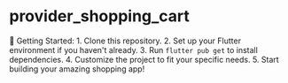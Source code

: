 # provider_shopping_cart
🚀 Getting Started: 1. Clone this repository. 2. Set up your Flutter environment if you haven't already. 3. Run `flutter pub get` to install dependencies. 4. Customize the project to fit your specific needs. 5. Start building your amazing shopping app!

